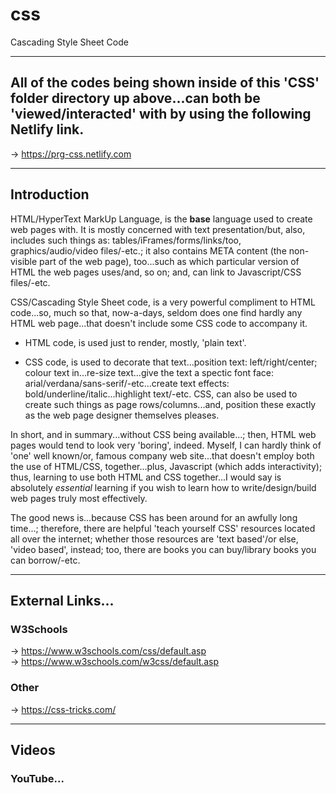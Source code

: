 # css
Cascading Style Sheet Code

-----

## All of the codes being shown inside of this 'CSS' folder directory up above...can both be 'viewed/interacted' with by using the following Netlify link.

-> [https://prg-css.netlify.com  ](https://prg-css.netlify.app/)

-----

## Introduction

HTML/HyperText MarkUp Language, is the **base** language used to create web pages with. It is mostly concerned with text presentation/but, also, includes such things as: tables/iFrames/forms/links/too, graphics/audio/video files/-etc.; it also contains META content (the non-visible part of the web page), too...such as which particular version of HTML the web pages uses/and, so on; and, can link to Javascript/CSS files/-etc.     

CSS/Cascading Style Sheet code, is a very powerful compliment to HTML code...so, much so that, now-a-days, seldom does one find hardly any HTML web page...that doesn't include some CSS code to accompany it.

- HTML code, is used just to render, mostly, 'plain text'.  

- CSS code, is used to decorate that text...position text: left/right/center; colour text in...re-size text...give the text a spectic font face: arial/verdana/sans-serif/-etc...create text effects: bold/underline/italic...highlight text/-etc. CSS, can also be used to create such things as page rows/columns...and, position these exactly as the web page designer themselves pleases.  

In short, and in summary...without CSS being available...; then, HTML web pages would tend to look very 'boring', indeed. Myself, I can hardly think of 'one' well known/or, famous company web site...that doesn't employ both the use of HTML/CSS, together...plus, Javascript (which adds interactivity); thus, learning to use both HTML and CSS together...I would say is absolutely *essential* learning if you wish to learn how to write/design/build web pages truly most effectively.

The good news is...because CSS has been around for an awfully long time...; therefore, there are helpful 'teach yourself CSS' resources located all over the internet; whether those resources are 'text based'/or else, 'video based', instead; too, there are books you can buy/library books you can borrow/-etc.    

-----

## External Links...

### W3Schools

-> https://www.w3schools.com/css/default.asp  
-> https://www.w3schools.com/w3css/default.asp  

### Other

-> https://css-tricks.com/  

-----

## Videos

### YouTube...
